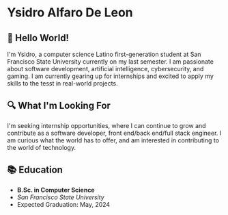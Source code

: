 # Ysidro Alfaro De Leon

## 👋 Hello World!
I'm Ysidro, a computer science Latino first-generation student at San Francisco State University currently on my last semester. I am passionate about software development, artificial intelligence, cybersecurity, and gaming. I am currently gearing up for internships and excited to apply my skills to the tesst in real-world projects. 

## 🔍 What I'm Looking For
I'm seeking internship opportunities, where I can continue to grow and contribute as a software developer, front end/back end/full stack engineer. I am curious what the world has to offer, and am interested in contributing to the world of technology.

## 📚 Education
- **B.Sc. in Computer Science**
- *San Francisco State University*
- Expected Graduation: May, 2024

<!--
**Yalfarodeleon/Yalfarodeleon** is a ✨ _special_ ✨ repository because its `README.md` (this file) appears on your GitHub profile.

Here are some ideas to get you started:

- 🔭 I’m currently working on ...
- 🌱 I’m currently learning ...
- 👯 I’m looking to collaborate on ...
- 🤔 I’m looking for help with ...
- 💬 Ask me about ...
- 📫 How to reach me: ...
- 😄 Pronouns: ...
- ⚡ Fun fact: ...
-->
